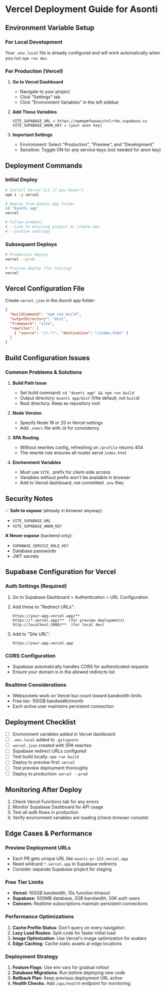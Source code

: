 # Vercel Deployment Guide for Asonti

## Environment Variable Setup

### For Local Development
Your `.env.local` file is already configured and will work automatically when you run `npm run dev`.

### For Production (Vercel)

1. **Go to Vercel Dashboard**
   - Navigate to your project
   - Click "Settings" tab
   - Click "Environment Variables" in the left sidebar

2. **Add These Variables**
   ```
   VITE_SUPABASE_URL = https://epmopmfwauwcctnlrrbo.supabase.co
   VITE_SUPABASE_ANON_KEY = [your anon key]
   ```

3. **Important Settings**
   - Environment: Select "Production", "Preview", and "Development"
   - Sensitive: Toggle ON for any service keys (not needed for anon key)

## Deployment Commands

### Initial Deploy
```bash
# Install Vercel CLI if you haven't
npm i -g vercel

# Deploy from Asonti app folder
cd "Asonti app"
vercel

# Follow prompts:
# - Link to existing project or create new
# - Confirm settings
```

### Subsequent Deploys
```bash
# Production deploy
vercel --prod

# Preview deploy (for testing)
vercel
```

## Vercel Configuration File

Create `vercel.json` in the Asonti app folder:
```json
{
  "buildCommand": "npm run build",
  "outputDirectory": "dist",
  "framework": "vite",
  "rewrites": [
    { "source": "/(.*)", "destination": "/index.html" }
  ]
}
```

## Build Configuration Issues

### Common Problems & Solutions

1. **Build Path Issue**
   - Set build command: `cd "Asonti app" && npm run build`
   - Output directory: `Asonti app/dist` (Vite default, not `build`)
   - Root directory: Keep as repository root

2. **Node Version**
   - Specify Node 18 or 20 in Vercel settings
   - Add `.nvmrc` file with `20` for consistency

3. **SPA Routing**
   - Without rewrites config, refreshing on `/profile` returns 404
   - The rewrite rule ensures all routes serve `index.html`

4. **Environment Variables**
   - Must use `VITE_` prefix for client-side access
   - Variables without prefix won't be available in browser
   - Add to Vercel dashboard, not committed `.env` files

## Security Notes

✅ **Safe to expose** (already in browser anyway):
- `VITE_SUPABASE_URL`
- `VITE_SUPABASE_ANON_KEY`

❌ **Never expose** (backend only):
- `SUPABASE_SERVICE_ROLE_KEY`
- Database passwords
- JWT secrets

## Supabase Configuration for Vercel

### Auth Settings (Required)
1. Go to Supabase Dashboard > Authentication > URL Configuration
2. Add these to "Redirect URLs":
   ```
   https://your-app.vercel.app/**
   https://*.vercel.app/**  (for preview deployments)
   http://localhost:3000/**  (for local dev)
   ```

3. Add to "Site URL":
   ```
   https://your-app.vercel.app
   ```

### CORS Configuration
- Supabase automatically handles CORS for authenticated requests
- Ensure your domain is in the allowed redirects list

### Realtime Considerations
- Websockets work on Vercel but count toward bandwidth limits
- Free tier: 100GB bandwidth/month
- Each active user maintains persistent connection

## Deployment Checklist

- [ ] Environment variables added in Vercel dashboard
- [ ] `.env.local` added to `.gitignore`
- [ ] `vercel.json` created with SPA rewrites
- [ ] Supabase redirect URLs configured
- [ ] Test build locally: `npm run build`
- [ ] Deploy to preview first: `vercel`
- [ ] Test preview deployment thoroughly
- [ ] Deploy to production: `vercel --prod`

## Monitoring After Deploy

1. Check Vercel Functions tab for any errors
2. Monitor Supabase Dashboard for API usage
3. Test all auth flows in production
4. Verify environment variables are loading (check browser console)

## Edge Cases & Performance

### Preview Deployment URLs
- Each PR gets unique URL like `asonti-pr-123.vercel.app`
- Need wildcard `*.vercel.app` in Supabase redirects
- Consider separate Supabase project for staging

### Free Tier Limits
- **Vercel:** 100GB bandwidth, 10s function timeout
- **Supabase:** 500MB database, 2GB bandwidth, 50K auth users
- **Concern:** Realtime subscriptions maintain persistent connections

### Performance Optimizations
1. **Cache Profile Status**: Don't query on every navigation
2. **Lazy Load Routes**: Split code for faster initial load
3. **Image Optimization**: Use Vercel's image optimization for avatars
4. **Edge Caching**: Cache static assets at edge locations

### Deployment Strategy
1. **Feature Flags**: Use env vars for gradual rollout
2. **Database Migrations**: Run before deploying new code
3. **Rollback Plan**: Keep previous deployment URL active
4. **Health Checks**: Add `/api/health` endpoint for monitoring